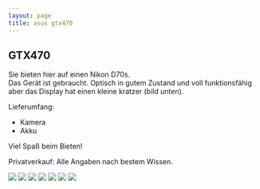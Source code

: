 ```yaml
---
layout: page
title: asus gtx470
---
```


## GTX470

Sie bieten hier auf einen Nikon D70s. <br>
Das Gerät ist gebraucht. Optisch in gutem Zustand und voll funktionsfähig aber das Display hat einen kleine kratzer (bild unten).

Lieferumfang:

- Kamera
- Akku 

Viel Spaß beim Bieten!


Privatverkauf: Alle Angaben nach bestem Wissen. 


![](http://ruvido.github.io/ebay/img/gtx470-1.jpg)
![](http://ruvido.github.io/ebay/img/gtx470-2.jpg)
![](http://ruvido.github.io/ebay/img/gtx470-3.jpg)
![](http://ruvido.github.io/ebay/img/gtx470-4.jpg)
![](http://ruvido.github.io/ebay/img/gtx470-5.jpg)
![](http://ruvido.github.io/ebay/img/gtx470-6.jpg)
![](http://ruvido.github.io/ebay/img/gtx470-7.jpg)
